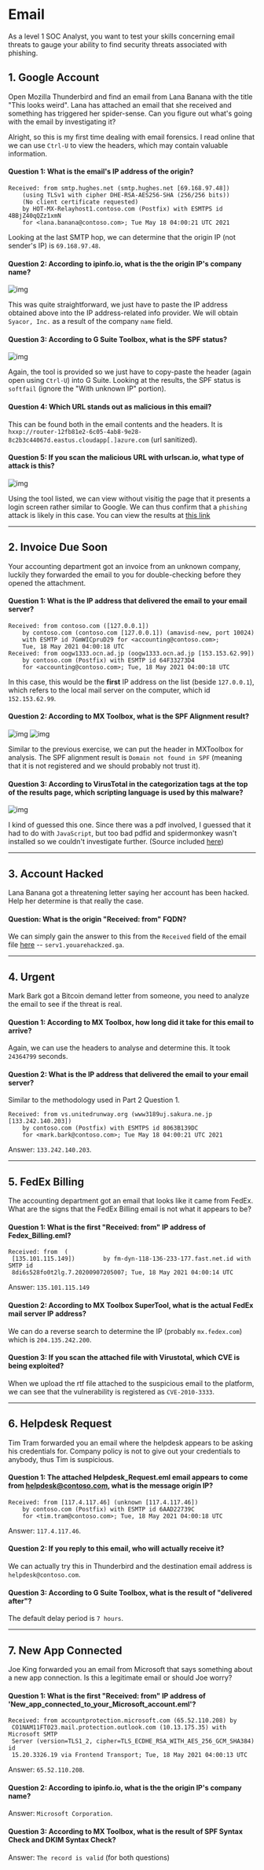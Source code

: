 # Email
As a level 1 SOC Analyst, you want to test your skills concerning email threats to gauge your ability to find security threats associated with phishing.

## 1. Google Account

Open Mozilla Thunderbird and find an email from Lana Banana with the title "This looks weird".
Lana has attached an email that she received and something has triggered her spider-sense. Can you figure out what's going with the email by investigating it?

Alright, so this is my first time dealing with email forensics. I read online that we can use `Ctrl-U` to view the headers, which may contain valuable information.

#### Question 1: 	What is the email's IP address of the origin?

```
Received: from smtp.hughes.net (smtp.hughes.net [69.168.97.48])
	(using TLSv1 with cipher DHE-RSA-AES256-SHA (256/256 bits))
	(No client certificate requested)
	by HOT-MX-Relayhost1.contoso.com (Postfix) with ESMTPS id 4BBjZ40qQZz1xmN
	for <lana.banana@contoso.com>; Tue May 18 04:00:21 UTC 2021
```

Looking at the last SMTP hop, we can determine that the origin IP (not sender's IP) is `69.168.97.48`.

#### Question 2: 	According to ipinfo.io, what is the the origin IP's company name?

![img]()

This was quite straightforward, we just have to paste the IP address obtained above into the IP address-related info provider. We will obtain `Syacor, Inc.` as a result of the company `name` field.

#### Question 3: 	According to G Suite Toolbox, what is the SPF status?

![img]()

Again, the tool is provided so we just have to copy-paste the header (again open using `Ctrl-U`) into G Suite. Looking at the results, the SPF status is `softfail` (ignore the "With unknown IP" portion).

#### Question 4: 	Which URL stands out as malicious in this email?

This can be found both in the email contents and the headers. It is `hxxp://router-12fb81e2-6c05-4ab8-9e28-8c2b3c44067d.eastus.cloudapp[.]azure.com` (url sanitized).

#### Question 5: 	If you scan the malicious URL with urlscan.io, what type of attack is this?

![img]()

Using the tool listed, we can view without visitig the page that it presents a login screen rather similar to Google. We can thus confirm that a `phishing` attack is likely in this case. You can view the results at [this link](https://urlscan.io/result/0a087340-31aa-4e0e-953c-5bc9fd794837/)

---

## 2. Invoice Due Soon

Your accounting department got an invoice from an unknown company, luckily they forwarded the email to you for double-checking before they opened the attachment.

#### Question 1: What is the IP address that delivered the email to your email server?

```
Received: from contoso.com ([127.0.0.1])
	by contoso.com (contoso.com [127.0.0.1]) (amavisd-new, port 10024)
	with ESMTP id 7GmWICpruD29 for <accounting@contoso.com>;
	Tue, 18 May 2021 04:00:18 UTC
Received: from oogw1333.ocn.ad.jp (oogw1333.ocn.ad.jp [153.153.62.99])
	by contoso.com (Postfix) with ESMTP id 64F33273D4
	for <accounting@contoso.com>; Tue, 18 May 2021 04:00:18 UTC
```

In this case, this would be the **first** IP address on the list (beside `127.0.0.1`), which refers to the local mail server on the computer, which id `152.153.62.99`.

#### Question 2: According to MX Toolbox, what is the SPF Alignment result?

![img]()
![img]()

Similar to the previous exercise, we can put the header in MXToolbox for analysis. The SPF alignment result is `Domain not found in SPF` (meaning that it is not registered and we should probably not trust it).

#### Question 3: According to VirusTotal in the categorization tags at the top of the results page, which scripting language is used by this malware?

![img]()

I kind of guessed this one. Since there was a pdf involved, I guessed that it had to do with `JavaScript`, but too bad pdfid and spidermonkey wasn't installed so we couldn't investigate further. (Source included [here](https://github.com/RyanNgCT/RangeForce-SOC-Chall/blob/main/Email/dependencies/invoice_pdf.js))

---

## 3. Account Hacked

Lana Banana got a threatening letter saying her account has been hacked. Help her determine is that really the case.

#### Question: What is the origin "Received: from" FQDN?

We can simply gain the answer to this from the `Received` field of the email file [here](https://github.com/RyanNgCT/RangeForce-SOC-Chall/blob/main/Email/dependencies/acc_hacked.eml) -- `serv1.youarehackzed.ga`.

---

## 4. Urgent
Mark Bark got a Bitcoin demand letter from someone, you need to analyze the email to see if the threat is real.

#### Question 1: According to MX Toolbox, how long did it take for this email to arrive?

Again, we can use the headers to analyse and determine this. It took `24364799` seconds.

#### Question 2: What is the IP address that delivered the email to your email server?

Similar to the methodology used in Part 2 Question 1. 

```
Received: from vs.unitedrunway.org (www3189uj.sakura.ne.jp [133.242.140.203])
	by contoso.com (Postfix) with ESMTPS id 8063B139DC
	for <mark.bark@contoso.com>; Tue May 18 04:00:21 UTC 2021
```
Answer: `133.242.140.203`.

---

## 5. FedEx Billing

The accounting department got an email that looks like it came from FedEx. What are the signs that the FedEx Billing email is not what it appears to be?

#### Question 1: What is the first "Received: from" IP address of Fedex_Billing.eml?

```
Received: from  (
 [135.101.115.149])        by fm-dyn-118-136-233-177.fast.net.id with SMTP id
 8di6s528fo0t2lg.7.20200907205007; Tue, 18 May 2021 04:00:14 UTC
```
Answer: `135.101.115.149`

#### Question 2: According to MX Toolbox SuperTool, what is the actual FedEx mail server IP address?

We can do a reverse search to determine the IP (probably `mx.fedex.com`) which is `204.135.242.200`.

#### Question 3: If you scan the attached file with Virustotal, which CVE is being exploited?

When we upload the rtf file attached to the suspicious email to the platform, we can see that the vulnerability is registered as `CVE-2010-3333`.

---

## 6. Helpdesk Request

Tim Tram forwarded you an email where the helpdesk appears to be asking his credentials for. Company policy is not to give out your credentials to anybody, thus Tim is suspicious.

#### Question 1: The attached Helpdesk_Request.eml email appears to come from helpdesk@contoso.com, what is the message origin IP?

```
Received: from [117.4.117.46] (unknown [117.4.117.46])
	by contoso.com (Postfix) with ESMTP id 6AAD22739C
	for <tim.tram@contoso.com>; Tue, 18 May 2021 04:00:18 UTC
```

Answer: `117.4.117.46`.

#### Question 2: If you reply to this email, who will actually receive it? 

We can actually try this in Thunderbird and the destination email address is `helpdesk@contoso.com`.

#### Question 3: According to G Suite Toolbox, what is the result of "delivered after"?

The default delay period is `7 hours`.

---

## 7. New App Connected
Joe King forwarded you an email from Microsoft that says something about a new app connection. Is this a legitimate email or should Joe worry?

#### Question 1: What is the first "Received: from" IP address of 'New_app_connected_to_your_Microsoft_account.eml'?

```
Received: from accountprotection.microsoft.com (65.52.110.208) by
 CO1NAM11FT023.mail.protection.outlook.com (10.13.175.35) with Microsoft SMTP
 Server (version=TLS1_2, cipher=TLS_ECDHE_RSA_WITH_AES_256_GCM_SHA384) id
 15.20.3326.19 via Frontend Transport; Tue, 18 May 2021 04:00:13 UTC
```

Answer: `65.52.110.208`.


#### Question 2: According to ipinfo.io, what is the the origin IP's company name?

Answer: `Microsoft Corporation`.

#### Question 3: According to MX Toolbox, what is the result of SPF Syntax Check and DKIM Syntax Check?

Answer:  `The record is valid` (for both questions)
